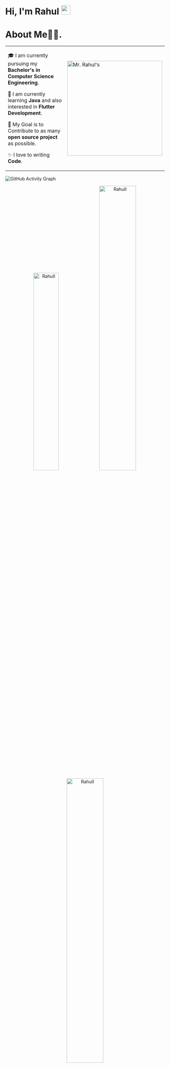 
# Hi, I'm Rahul <img src="https://github.com/TheDudeThatCode/TheDudeThatCode/blob/master/Assets/Hi.gif" width="29px">
# About Me🧑‍💻.
<table>
<tr>
  <td valign="center">
  
  🎓 I am currently pursuing my **Bachelor's in Computer Science Engineering**.                                
  
  🌱 I am currently learning **Java** and also interested in **Flutter Development**.
    
   🎯 My Goal is to Contribute to as many **open source project** as possible.
   
   ✨ I love to writing **Code**.
    
<td >
    <a><img src="https://avatars.githubusercontent.com/u/68543024?v=4" width="300" alt="Mr. Rahul's"/></a>
  </td>
</tr>
</table>

![GitHub Activity Graph](https://activity-graph.herokuapp.com/graph?username=RahuII&theme=dracula&hide_border=true)

<p align="center">
<img width="40%" src="https://github-readme-stats.vercel.app/api/top-langs?username=RahuII&show_icons=true&theme=dracula&title_color=ff8000&text_color=ffffff&bg_color=6a6a6a&locale=en&layout=compact&hide_border=true" alt="RahuII" /> 
<img width="48%" src="https://github-readme-stats.vercel.app/api?username=RahuII&show_icons=true&theme=dracula&title_color=ff8000&text_color=ffffff&bg_color=6a6a6a&locale=en&hide_border=true" alt="RahuII" />
<img width="48%" src="https://github-readme-streak-stats.herokuapp.com/?user=RahuII&theme=highcontrast&hide_border=true" alt="RahuII" />
</p>
